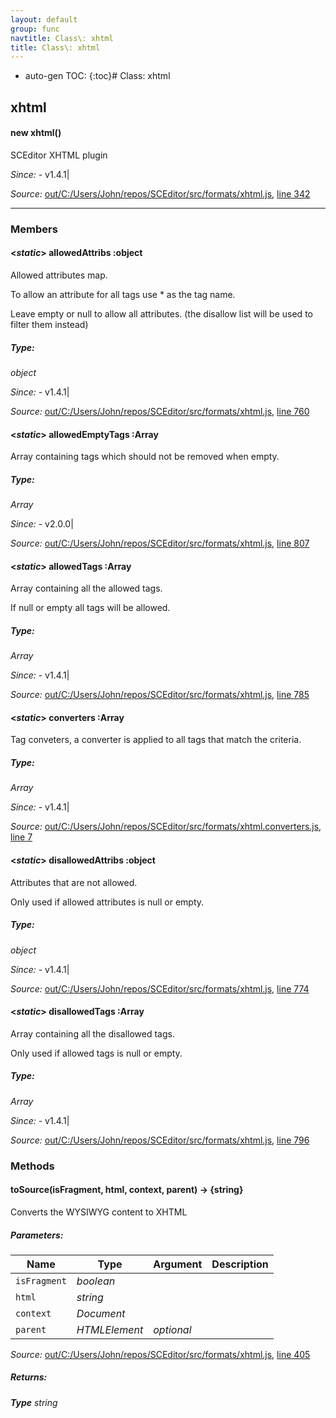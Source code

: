 ```yaml
---
layout: default
group: func
navtitle: Class\: xhtml
title: Class\: xhtml
---
```

* auto-gen TOC:
{:toc}# Class: xhtml

## xhtml

#### new xhtml()

SCEditor XHTML plugin

*Since:*
    - v1.4.1|

*Source:*
[out/C:/Users/John/repos/SCEditor/src/formats/xhtml.js](out/C:/Users/John/repos/SCEditor/src/formats/xhtml.js), [line 342](out/C:/Users/John/repos/SCEditor/src/formats/xhtml.js#L342)

---------------

### Members

#### <_static_> allowedAttribs :object

Allowed attributes map.

To allow an attribute for all tags use * as the tag name.

Leave empty or null to allow all attributes. (the disallow
list will be used to filter them instead)

##### Type:
_*object*_

*Since:*
    - v1.4.1|

*Source:*
[out/C:/Users/John/repos/SCEditor/src/formats/xhtml.js](out/C:/Users/John/repos/SCEditor/src/formats/xhtml.js), [line 760](out/C:/Users/John/repos/SCEditor/src/formats/xhtml.js#L760)

#### <_static_> allowedEmptyTags :Array

Array containing tags which should not be removed when empty.

##### Type:
_*Array*_

*Since:*
    - v2.0.0|

*Source:*
[out/C:/Users/John/repos/SCEditor/src/formats/xhtml.js](out/C:/Users/John/repos/SCEditor/src/formats/xhtml.js), [line 807](out/C:/Users/John/repos/SCEditor/src/formats/xhtml.js#L807)

#### <_static_> allowedTags :Array

Array containing all the allowed tags.

If null or empty all tags will be allowed.

##### Type:
_*Array*_

*Since:*
    - v1.4.1|

*Source:*
[out/C:/Users/John/repos/SCEditor/src/formats/xhtml.js](out/C:/Users/John/repos/SCEditor/src/formats/xhtml.js), [line 785](out/C:/Users/John/repos/SCEditor/src/formats/xhtml.js#L785)

#### <_static_> converters :Array

Tag conveters, a converter is applied to all
tags that match the criteria.

##### Type:
_*Array*_

*Since:*
    - v1.4.1|

*Source:*
[out/C:/Users/John/repos/SCEditor/src/formats/xhtml.converters.js](out/C:/Users/John/repos/SCEditor/src/formats/xhtml.converters.js), [line 7](out/C:/Users/John/repos/SCEditor/src/formats/xhtml.converters.js#L7)

#### <_static_> disallowedAttribs :object

Attributes that are not allowed.

Only used if allowed attributes is null or empty.

##### Type:
_*object*_

*Since:*
    - v1.4.1|

*Source:*
[out/C:/Users/John/repos/SCEditor/src/formats/xhtml.js](out/C:/Users/John/repos/SCEditor/src/formats/xhtml.js), [line 774](out/C:/Users/John/repos/SCEditor/src/formats/xhtml.js#L774)

#### <_static_> disallowedTags :Array

Array containing all the disallowed tags.

Only used if allowed tags is null or empty.

##### Type:
_*Array*_

*Since:*
    - v1.4.1|

*Source:*
[out/C:/Users/John/repos/SCEditor/src/formats/xhtml.js](out/C:/Users/John/repos/SCEditor/src/formats/xhtml.js), [line 796](out/C:/Users/John/repos/SCEditor/src/formats/xhtml.js#L796)

### Methods

#### toSource(isFragment, html, context, parent) &rarr; {string}

Converts the WYSIWYG content to XHTML

##### Parameters:

|Name|Type|Argument|Description|
|----|----|--------|-----------|
|`isFragment`|*boolean*|  ||
|`html`|*string*|  ||
|`context`|*Document*|  ||
|`parent`|*HTMLElement*|*optional*  ||

*Source:*
[out/C:/Users/John/repos/SCEditor/src/formats/xhtml.js](out/C:/Users/John/repos/SCEditor/src/formats/xhtml.js), [line 405](out/C:/Users/John/repos/SCEditor/src/formats/xhtml.js#L405)

##### Returns:

_**Type**_
    *string*